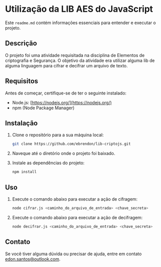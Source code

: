 # Utilização da LIB AES do JavaScript

Este `readme.md` contém informações essenciais para entender e executar o projeto.

## Descrição

O projeto foi uma atividade requisitada na disciplina de Elementos de criptografia e Segurança.
O objetivo da atividade era utilizar alguma lib de alguma linguagem para cifrar e decifrar um
arquivo de texto.

## Requisitos

Antes de começar, certifique-se de ter o seguinte instalado:

- Node.js: [https://nodejs.org/](https://nodejs.org/)
- npm (Node Package Manager)

## Instalação

1. Clone o repositório para a sua máquina local:

   ```bash
   git clone https://github.com/ebrendon/lib-criptojs.git

2. Naveque até o diretório onde o projeto foi baixado.

3. Instale as dependências do projeto:

   ```bash
   npm install

## Uso

1. Execute o comando abaixo para executar a ação de cifragem:
   
   ```bash
   node cifrar.js <caminho_do_arquivo_de_entrada> <chave_secreta>

2. Execute o comando abaixo para executar a ação de decifragem:
   
   ```bash
   node decifrar.js <caminho_do_arquivo_de_entrada> <chave_secreta>

## Contato

Se você tiver alguma dúvida ou precisar de ajuda, entre em contato edon.santos@outlook.com.
